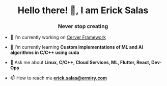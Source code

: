 <h1 align="center">Hello there! 👋, I am Erick Salas</h1>
<h3 align="center">Never stop creating</h3>

- 🔭 I’m currently working on [Cerver Framework](https://github.com/ermiry/cerver)

- 🌱 I’m currently learning **Custom implementations of ML and AI algorithms in C/C++ using cuda**

- 💬 Ask me about **Linux, C/C++, Cloud Services, ML, Flutter, React, Dev-Ops**

- 📫 How to reach me **erick.salas@ermiry.com**
